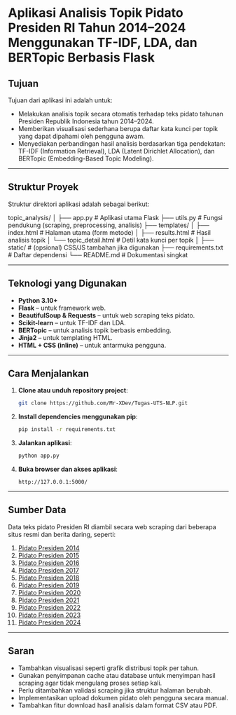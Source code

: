 # Aplikasi Analisis Topik Pidato Presiden RI Tahun 2014–2024 Menggunakan TF-IDF, LDA, dan BERTopic Berbasis Flask

## Tujuan
Tujuan dari aplikasi ini adalah untuk:
- Melakukan analisis topik secara otomatis terhadap teks pidato tahunan Presiden Republik Indonesia tahun 2014–2024.
- Memberikan visualisasi sederhana berupa daftar kata kunci per topik yang dapat dipahami oleh pengguna awam.
- Menyediakan perbandingan hasil analisis berdasarkan tiga pendekatan: TF-IDF (Information Retrieval), LDA (Latent Dirichlet Allocation), dan BERTopic (Embedding-Based Topic Modeling).

---

## Struktur Proyek
Struktur direktori aplikasi adalah sebagai berikut:

topic_analysis/
│
├── app.py # Aplikasi utama Flask
├── utils.py # Fungsi pendukung (scraping, preprocessing, analisis)
├── templates/
│ ├── index.html # Halaman utama (form metode)
│ ├── results.html # Hasil analisis topik
│ └── topic_detail.html # Detil kata kunci per topik
│
├── static/ # (opsional) CSS/JS tambahan jika digunakan
├── requirements.txt # Daftar dependensi
└── README.md # Dokumentasi singkat


---

## Teknologi yang Digunakan
- **Python 3.10+**
- **Flask** – untuk framework web.
- **BeautifulSoup & Requests** – untuk web scraping teks pidato.
- **Scikit-learn** – untuk TF-IDF dan LDA.
- **BERTopic** – untuk analisis topik berbasis embedding.
- **Jinja2** – untuk templating HTML.
- **HTML + CSS (inline)** – untuk antarmuka pengguna.

---

## Cara Menjalankan

1. **Clone atau unduh repository project**:
    ```bash
    git clone https://github.com/Mr-XDev/Tugas-UTS-NLP.git
    ```

2. **Install dependencies menggunakan pip**:
    ```bash
    pip install -r requirements.txt
    ```

3. **Jalankan aplikasi**:
    ```bash
    python app.py
    ```

4. **Buka browser dan akses aplikasi**:
    ```
    http://127.0.0.1:5000/
    ```

---

## Sumber Data
Data teks pidato Presiden RI diambil secara web scraping dari beberapa situs resmi dan berita daring, seperti:

1. [Pidato Presiden 2014](https://setkab.go.id/pidato-presiden-joko-widodo-pada-pelantikan-presiden-dan-wakil-presiden-republik-indonesia-di-gedung-mpr-senayan-jakarta-20-oktober-2014/)
2. [Pidato Presiden 2015](https://setkab.go.id/pidato-presiden-republik-indonesia-di-depan-sidang-tahunan-mpr-ri-tahun-2015-jakarta-14-agustus-2015/)
3. [Pidato Presiden 2016](https://www.antaranews.com/berita/578992/naskah-lengkap-pidato-presiden-di-depan-sidang-tahunan-mpr)
4. [Pidato Presiden 2017](https://nasional.okezone.com/read/2017/08/16/337/1757203/teks-pidato-kenegaraan-lengkap-yang-disampaikan-presiden-jokowi-di-sidang-tahunan-mpr?page=all)
5. [Pidato Presiden 2018](https://www.antaranews.com/berita/737723/pidato-lengkap-presiden-joko-widodo-pada-sidang-tahunan-mpr-2018)
6. [Pidato Presiden 2019](https://jeo.kompas.com/naskah-lengkap-pidato-tahunan-2019-presiden-jokowi)
7. [Pidato Presiden 2020](https://jeo.kompas.com/naskah-lengkap-pidato-kenegaraan-presiden-jokowi-2020)
8. [Pidato Presiden 2021](https://pa-soreang.go.id/ini-isi-pidato-presiden-jokowi-dalam-sidang-istimewa-laporan-tahunan-mahkamah-agung-ri-2020-17-02-21/)
9. [Pidato Presiden 2022](https://jeo.kompas.com/naskah-lengkap-pidato-kenegaraan-presiden-jokowido-tahun-2022)
10. [Pidato Presiden 2023](https://setkab.go.id/pidato-presiden-ri-pada-sidang-tahunan-mpr-ri-dan-sidang-bersama-dpr-ri-dan-dpd-ri-dalam-rangka-hut-ke-78-proklamasi-kemerdekaan-ri-di-gedung-nusantara-mpr-dpr-dpd-ri-senayan-provinsi-dki-jakarta/)
11. [Pidato Presiden 2024](https://setkab.go.id/pidato-kenegaraan-pada-sidang-tahunan-mpr-ri-dan-sidang-bersama-dpr-dan-dpd-ri-dalam-rangka-hut-ke-79-proklamasi-kemerdekaan-ri-di-gedung-nusantara-i-kompleks-perkantoran-mpr-dpr-dpd-ri-senayan-pro/)

---

## Saran
- Tambahkan visualisasi seperti grafik distribusi topik per tahun.
- Gunakan penyimpanan cache atau database untuk menyimpan hasil scraping agar tidak mengulang proses setiap kali.
- Perlu ditambahkan validasi scraping jika struktur halaman berubah.
- Implementasikan upload dokumen pidato oleh pengguna secara manual.
- Tambahkan fitur download hasil analisis dalam format CSV atau PDF.
